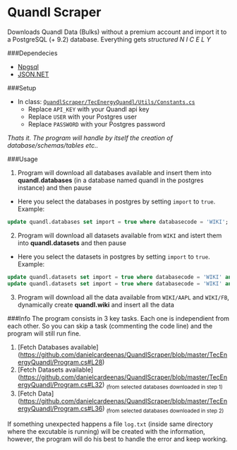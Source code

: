# Quandl Scraper
Downloads Quandl Data (Bulks) without a premium account and import it to a PostgreSQL (+ 9.2) database.
Everything gets _structured N I C E L Y_

###Dependecies
+ [Npgsql](http://www.npgsql.org/install.html)
+ [JSON.NET](http://www.newtonsoft.com/json)

###Setup
+ In class: [`QuandlScraper/TecEnergyQuandl/Utils/Constants.cs`](https://github.com/danielcardeenas/QuandlScraper/blob/master/TecEnergyQuandl/Utils/Constants.cs)
  + Replace `API_KEY` with your Quandl api key
  + Replace `USER` with your Postgres user
  + Replace `PASSWORD` with your Postgres password
  
_Thats it. The program will handle by itself the creation of database/schemas/tables etc.._

###Usage
1. Program will download all databases available and insert them into **quandl.databases** (in a database named quandl in the postgres instance) and then pause
  + Here you select the databases in postgres by setting `import` to `true`. Example: 
  ```sql
  update quandl.databases set import = true where databasecode = 'WIKI';
  ```
2. Program will download all datasets available from `WIKI` and istert them into **quandl.datasets** and then pause
  + Here you select the datasets in postgres by setting `import` to `true`. Example:
  ```sql
  update quandl.datasets set import = true where databasecode = 'WIKI' and datasetcode = 'AAPL';
  update quandl.datasets set import = true where databasecode = 'WIKI' and datasetcode = 'FB';
  ```
3. Program will download all the data available from `WIKI/AAPL` and `WIKI/FB`, dynamically create **quandl.wiki** and insert all the data

###Info
The program consists in 3 key tasks.
Each one is independient from each other. So you can skip a task (commenting the code line) and the program will still run fine.

1. [Fetch Databases available] (https://github.com/danielcardeenas/QuandlScraper/blob/master/TecEnergyQuandl/Program.cs#L28)
2. [Fetch Datasets available] (https://github.com/danielcardeenas/QuandlScraper/blob/master/TecEnergyQuandl/Program.cs#L32) <sub>(from selected databases downloaded in step 1)</sub>
3. [Fetch Data] (https://github.com/danielcardeenas/QuandlScraper/blob/master/TecEnergyQuandl/Program.cs#L36) <sub>(from selected databases downloaded in step 2)</sub>

If something unexpected happens a file `log.txt` (inside same directory where the excutable is running) will be created with the information, however, the program will do his best to handle the error and keep working.
